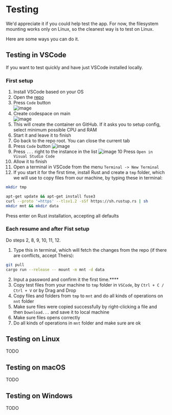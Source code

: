 # Testing

We'd appreciate it if you could help test the app. For now, the filesystem mounting works only on Linux, so the cleanest way is to test on Linux.

Here are some ways you can do it.

## Testing in VSCode

If you want to test quickly and have just VSCode installed locally.

### First setup

1. Install VSCode based on your OS
2. Open the [repo](https://github.com/radumarias/rencfs)
3. Press `Code` button  
  ![image](https://github.com/user-attachments/assets/7c0e8872-fe1f-44b9-a833-2586ade4f618)
4. Create codespace on main  
  ![image](https://github.com/user-attachments/assets/5fee55f6-ef54-427c-b790-c135312d3355)
5. This will create the container on GitHub. If it asks you to setup config, select minimum possible CPU and RAM
6. Start it and leave it to finish
7. Go back to the repo root. You can close the current tab
8. Press `Code` button
  ![image](https://github.com/user-attachments/assets/0baec7da-cbbd-4186-a82b-887e18c0c85d)
9. Press ```...``` right to the instance in the list
  ![image](https://github.com/user-attachments/assets/c621c258-009d-46bf-adb7-f81a3d7131f6)
10 Press `Open in Visual Studio Code`
11. Allow it to finish
12. Open a terminal in VSCode from the menu `Terminal -> New Terminal`
13. If you start it for the first time, install Rust and create a `tmp` folder, which we will use to copy files from our machine, by typing these in terminal:
  ```bash
  mkdir tmp
  
  apt-get update && apt-get install fuse3
  curl --proto '=https' --tlsv1.2 -sSf https://sh.rustup.rs | sh
  mkdir mnt && mkdir data
  ```
  Press enter on Rust installation, accepting all defaults

### Each resume and after Fist setup

Do steps 2, 8, 9, 10, 11, 12.

1. Type this in terminal, which will fetch the changes from the repo (if there are conflicts, accept Theirs):
  ```bash
  git pull
  cargo run --release -- mount -m mnt -d data
  ```
2. Input a password and confirm it the first time.****
3. Copy test files from your machine to `tmp` folder in `VSCode`, by `Ctrl + C / Ctrl + V` or by Drag and Drop
4. Copy files and folders from `tmp` to `mnt` and do all kinds of operations on `nnt` folder
5. Make sure files were copied successfully by right-clicking a file and then `Download...` and save it to local machine
6. Make sure files opens correctly
7. Do all kinds of operations in `mnt` folder and make sure are ok

## Testing on Linux

TODO

## Testing on macOS

TODO

## Testing on Windows

TODO
